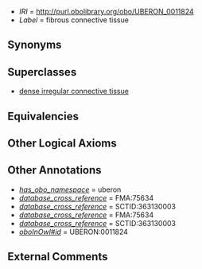  * *IRI* = http://purl.obolibrary.org/obo/UBERON_0011824
 * *Label* = fibrous connective tissue

## Synonyms


## Superclasses

 * [dense irregular connective tissue](../../UBERON/22/UBERON_0011822.md)

## Equivalencies


## Other Logical Axioms


## Other Annotations

 * *[has_obo_namespace](../../ce/oboInOwl#hasOBONamespace.md)* = uberon
 * *[database_cross_reference](../../ef/oboInOwl#hasDbXref.md)* = FMA:75634
 * *[database_cross_reference](../../ef/oboInOwl#hasDbXref.md)* = SCTID:363130003
 * *[database_cross_reference](../../ef/oboInOwl#hasDbXref.md)* = FMA:75634
 * *[database_cross_reference](../../ef/oboInOwl#hasDbXref.md)* = SCTID:363130003
 * *[oboInOwl#id](../../id/oboInOwl#id.md)* = UBERON:0011824

## External Comments

